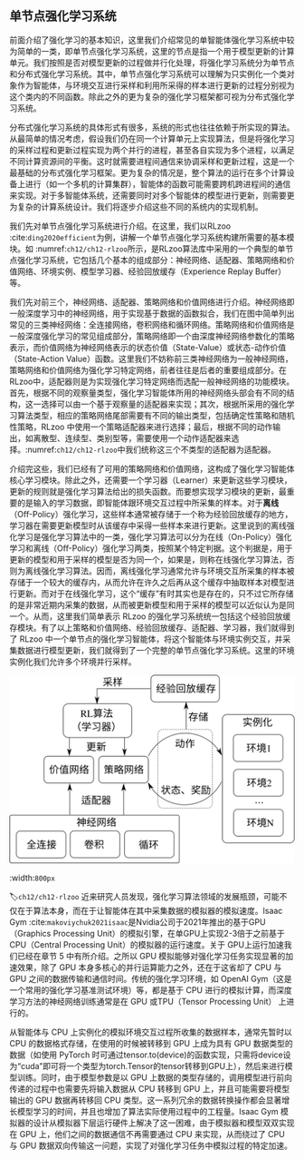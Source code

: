 ## 单节点强化学习系统

前面介绍了强化学习的基本知识，这里我们介绍常见的单智能体强化学习系统中较为简单的一类，即单节点强化学习系统，这里的节点是指一个用于模型更新的计算单元。我们按照是否对模型更新的过程做并行化处理，将强化学习系统分为单节点和分布式强化学习系统。其中，单节点强化学习系统可以理解为只实例化一个类对象作为智能体，与环境交互进行采样和利用所采得的样本进行更新的过程分别视为这个类内的不同函数。除此之外的更为复杂的强化学习框架都可视为分布式强化学习系统。

分布式强化学习系统的具体形式有很多，系统的形式也往往依赖于所实现的算法。从最简单的情况考虑，假设我们仍在同一个计算单元上实现算法，但是将强化学习的采样过程和更新过程实现为两个并行的进程，甚至各自实现为多个进程，以满足不同计算资源间的平衡。这时就需要进程间通信来协调采样和更新过程，这是一个最基础的分布式强化学习框架。更为复杂的情况是，整个算法的运行在多个计算设备上进行（如一个多机的计算集群），智能体的函数可能需要跨机跨进程间的通信来实现。对于多智能体系统，还需要同时对多个智能体的模型进行更新，则需要更为复杂的计算系统设计。我们将逐步介绍这些不同的系统内的实现机制。

我们先对单节点强化学习系统进行介绍。在这里，我们以RLzoo :cite:`ding2020efficient`为例，讲解一个单节点强化学习系统构建所需要的基本模块。如 :numref:`ch12/ch12-rlzoo`所示，是RLzoo算法库中采用的一个典型的单节点强化学习系统，它包括几个基本的组成部分：神经网络、适配器、策略网络和价值网络、环境实例、模型学习器、经验回放缓存（Experience Replay Buffer）等。

我们先对前三个，神经网络、适配器、策略网络和价值网络进行介绍。神经网络即一般深度学习中的神经网络，用于实现基于数据的函数拟合，我们在图中简单列出常见的三类神经网络：全连接网络，卷积网络和循环网络。策略网络和价值网络是一般深度强化学习的常见组成部分，策略网络即一个由深度神经网络参数化的策略表示，而价值网络为神经网络表示的状态价值（State-Value）或状态-动作价值（State-Action Value）函数。这里我们不妨称前三类神经网络为一般神经网络，策略网络和价值网络为强化学习特定网络，前者往往是后者的重要组成部分。在RLzoo中，适配器则是为实现强化学习特定网络而选配一般神经网络的功能模块。首先，根据不同的观察量类型，强化学习智能体所用的神经网络头部会有不同的结构，这一选择可以由一个基于观察量的适配器来实现；其次，根据所采用的强化学习算法类型，相应的策略网络尾部需要有不同的输出类型，包括确定性策略和随机性策略，RLzoo 中使用一个策略适配器来进行选择；最后，根据不同的动作输出，如离散型、连续型、类别型等，需要使用一个动作适配器来选择。:numref:`ch12/ch12-rlzoo`中我们统称这三个不类型的适配器为适配器。

介绍完这些，我们已经有了可用的策略网络和价值网络，这构成了强化学习智能体核心学习模块。除此之外，还需要一个学习器（Learner）来更新这些学习模块，更新的规则就是强化学习算法给出的损失函数。而要想实现学习模块的更新，最重要的是输入的学习数据，即智能体跟环境交互过程中所采集的样本。对于**离线**（Oﬀ-Policy）强化学习，这些样本通常被存储于一个称为经验回放缓存的地方，学习器在需要更新模型时从该缓存中采得一些样本来进行更新。这里说到的离线强化学习是强化学习算法中的一类，强化学习算法可以分为在线（On-Policy）强化学习和离线（Oﬀ-Policy）强化学习两类，按照某个特定判据。这个判据是，用于更新的模型和用于采样的模型是否为同一个，如果是，则称在线强化学习算法，否则为离线强化学习算法。因而，离线强化学习通常允许与环境交互所采集的样本被存储于一个较大的缓存内，从而允许在许久之后再从这个缓存中抽取样本对模型进行更新。而对于在线强化学习，这个“缓存”有时其实也是存在的，只不过它所存储的是非常近期内采集的数据，从而被更新模型和用于采样的模型可以近似认为是同一个。从而，这里我们简单表示 RLzoo 的强化学习系统统一包括这个经验回放缓存模块。有了以上策略和价值网络、经验回放缓存、适配器、学习器，我们就得到了 RLzoo 中一个单节点的强化学习智能体，将这个智能体与环境实例交互，并采集数据进行模型更新，我们就得到了一个完整的单节点强化学习系统。这里的环境实例化我们允许多个环境并行采样。

![RLzoo算法库中使用的强化学习系统](../img/ch12/ch12-rlzoo.png)

:width:`800px`

:label:`ch12/ch12-rlzoo`
近来研究人员发现，强化学习算法领域的发展瓶颈，可能不仅在于算法本身，而在于让智能体在其中采集数据的模拟器的模拟速度。Isaac Gym :cite:`makoviychuk2021isaac`是Nvidia公司于2021年推出的基于GPU（Graphics Processing Unit）的模拟引擎，在单GPU上实现2-3倍于之前基于CPU（Central Processing Unit）的模拟器的运行速度。关于 GPU上运行加速我们已经在章节 5 中有所介绍。之所以 GPU 模拟能够对强化学习任务实现显著的加
速效果，除了 GPU 本身多核心的并行运算能力之外，还在于这省却了 CPU 与 GPU 之间的数据传输和通信时间。传统的强化学习环境，如 OpenAI Gym（这是一个常用的强化学习基准测试环境）等，都是基于 CPU 进行的模拟计算，而深度学习方法的神经网络训练通常是在 GPU 或TPU（Tensor Processing Unit） 上进行的。

从智能体与 CPU 上实例化的模拟环境交互过程所收集的数据样本，通常先暂时以 CPU 的数据格式存储，在使用的时候被转移到 GPU 上成为具有 GPU 数据类型的数据（如使用 PyTorch 时可通过tensor.to(device)的函数实现，只需将device设为“cuda”即可将一个类型为torch.Tensor的tensor转移到GPU上），然后来进行模型训练。同时，由于模型参数是以 GPU 上数据的类型存储的，调用模型进行前向传递的过程中也需要先将输入数据从 CPU 转移到 GPU 上，并且可能需要将模型输出的 GPU 数据再转移回 CPU 类型。这一系列冗余的数据转换操作都会显著增长模型学习的时间，并且也增加了算法实际使用过程中的工程量。Isaac Gym 模拟器的设计从模拟器下层运行硬件上解决了这一困难，由于模拟器和模型双双实现在 GPU 上，他们之间的数据通信不再需要通过 CPU 来实现，从而绕过了 CPU 与 GPU 数据双向传输这一问题，实现了对强化学习任务中模拟过程的特定加速。